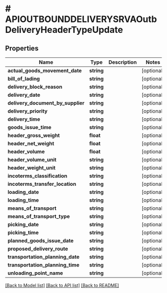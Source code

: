 # # APIOUTBOUNDDELIVERYSRVAOutbDeliveryHeaderTypeUpdate

## Properties

Name | Type | Description | Notes
------------ | ------------- | ------------- | -------------
**actual_goods_movement_date** | **string** |  | [optional]
**bill_of_lading** | **string** |  | [optional]
**delivery_block_reason** | **string** |  | [optional]
**delivery_date** | **string** |  | [optional]
**delivery_document_by_supplier** | **string** |  | [optional]
**delivery_priority** | **string** |  | [optional]
**delivery_time** | **string** |  | [optional]
**goods_issue_time** | **string** |  | [optional]
**header_gross_weight** | **float** |  | [optional]
**header_net_weight** | **float** |  | [optional]
**header_volume** | **float** |  | [optional]
**header_volume_unit** | **string** |  | [optional]
**header_weight_unit** | **string** |  | [optional]
**incoterms_classification** | **string** |  | [optional]
**incoterms_transfer_location** | **string** |  | [optional]
**loading_date** | **string** |  | [optional]
**loading_time** | **string** |  | [optional]
**means_of_transport** | **string** |  | [optional]
**means_of_transport_type** | **string** |  | [optional]
**picking_date** | **string** |  | [optional]
**picking_time** | **string** |  | [optional]
**planned_goods_issue_date** | **string** |  | [optional]
**proposed_delivery_route** | **string** |  | [optional]
**transportation_planning_date** | **string** |  | [optional]
**transportation_planning_time** | **string** |  | [optional]
**unloading_point_name** | **string** |  | [optional]

[[Back to Model list]](../../README.md#models) [[Back to API list]](../../README.md#endpoints) [[Back to README]](../../README.md)
